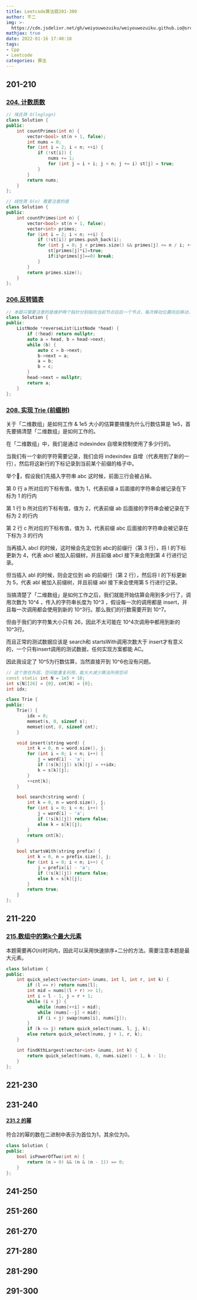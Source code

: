 ```yaml
---
title: Leetcode算法题201-300
author: 不二
img: >-
  https://cdn.jsdelivr.net/gh/weiyouwozuiku/weiyouwozuiku.github.io@src/source/_posts/PageImg/算法/Leetcode算法题201-300.jpeg
mathjax: true
date: 2022-01-16 17:40:18
tags: 
- Cpp
- Leetcode
categories: 算法
---
```


## 201-210

### [204. 计数质数](https://leetcode.cn/problems/count-primes/)

```cpp
// 埃氏筛 O(loglogn)
class Solution {
public:
    int countPrimes(int n) {
        vector<bool> st(n + 1, false);
        int nums = 0;
        for (int i = 2; i < n; ++i) {
            if (!st[i]) {
                nums += 1;
                for (int j = i + i; j < n; j += i) st[j] = true;
            }
        }
        return nums;
    }
};
```

```cpp
// 线性筛 O(n) 需要注意的是
class Solution {
public:
    int countPrimes(int n) {
        vector<bool> st(n + 1, false);
        vector<int> primes;
        for (int i = 2; i < n; ++i) {
            if (!st[i]) primes.push_back(i);
            for (int j = 0; j < primes.size() && primes[j] <= n / i; ++j) {
                st[primes[j]*i]=true;
                if(i%primes[j]==0) break;
            }
        }
        return primes.size();
    }
};
```

### [206.反转链表](https://leetcode.cn/problems/reverse-linked-list/description/)

```cpp
// 本题只需要注意的是维护两个指针分别指向当前节点后后一个节点，每次移动位置向后移动，最后处理原本的头节点指向null
class Solution {
public:
    ListNode *reverseList(ListNode *head) {
        if (!head) return nullptr;
        auto a = head, b = head->next;
        while (b) {
            auto c = b->next;
            b->next = a;
            a = b;
            b = c;
        }
        head->next = nullptr;
        return a;
    }
};
```





### [208. 实现 Trie (前缀树)](https://leetcode-cn.com/problems/implement-trie-prefix-tree/)

关于「二维数组」是如何工作 & 1e5 大小的估算要搞懂为什么行数估算是 1e5，首先要搞清楚「二维数组」是如何工作的。

在「二维数组」中，我们是通过 indexindex 自增来控制使用了多少行的。

当我们有一个新的字符需要记录，我们会将 indexindex 自增（代表用到了新的一行），然后将这新行的下标记录到当前某个前缀的格子中。

举个🌰，假设我们先插入字符串 abc 这时候，前面三行会被占掉。

第 0 行 a 所对应的下标有值，值为 1，代表前缀 a 后面接的字符串会被记录在下标为 1 的行内

第 1 行 b 所对应的下标有值，值为 2，代表前缀 ab 后面接的字符串会被记录在下标为 2 的行内

第 2 行 c 所对应的下标有值，值为 3，代表前缀 abc 后面接的字符串会被记录在下标为 3 的行内

当再插入 abcl 的时候，这时候会先定位到 abc的前缀行（第 3 行），将 l 的下标更新为 4，代表 abcl 被加入前缀树，并且前缀 abcl 接下来会用到第 4 行进行记录。

但当插入 abl 的时候，则会定位到 ab 的前缀行（第 2 行），然后将 l 的下标更新为 5，代表 abl 被加入前缀树，并且前缀 abl 接下来会使用第 5 行进行记录。

当搞清楚了「二维数组」是如何工作之后，我们就能开始估算会用到多少行了，调用次数为 10^4 ，传入的字符串长度为 10^3 ，假设每一次的调用都是 insert，并且每一次调用都会使用到新的 10^3行。那么我们的行数需要开到 10^7。

但由于我们的字符集大小只有 26，因此不太可能在 10^4次调用中都用到新的 10^3行。

而且正常的测试数据应该是 search和 startsWith调用次数大于 insert才有意义的，一个只有insert调用的测试数据，任何实现方案都能 AC。

因此我设定了 10^5为行数估算，当然直接开到 10^6也没有问题。

```cpp
// 这个放在外层，空间能重复利用，能大大减少算法所用空间
const static int N = 1e5 + 10;
int s[N][26] = {0}, cnt[N] = {0};
int idx;

class Trie {
public:
    Trie() {
        idx = 0;
        memset(s, 0, sizeof s);
        memset(cnt, 0, sizeof cnt);
    }

    void insert(string word) {
        int k = 0, n = word.size(), j;
        for (int i = 0; i < n; i++) {
            j = word[i] - 'a';
            if (!s[k][j]) s[k][j] = ++idx;
            k = s[k][j];
        }
        ++cnt[k];
    }

    bool search(string word) {
        int k = 0, n = word.size(), j;
        for (int i = 0; i < n; i++) {
            j = word[i] - 'a';
            if (!s[k][j]) return false;
            else k = s[k][j];
        }
        return cnt[k];
    }

    bool startsWith(string prefix) {
        int k = 0, n = prefix.size(), j;
        for (int i = 0; i < n; i++) {
            j = prefix[i] - 'a';
            if (!s[k][j]) return false;
            else k = s[k][j];
        }
        return true;
    }
};
```



## 211-220

### [215.数组中的第k个最大元素](https://leetcode.cn/problems/kth-largest-element-in-an-array/description/)

本题需要再$O(n)$时间内，因此可以采用快速排序+二分的方法。需要注意本题是最大元素。

```cpp
class Solution {
public:
    int quick_select(vector<int> &nums, int l, int r, int k) {
        if (l == r) return nums[l];
        int mid = nums[(l + r) >> 1];
        int i = l - 1, j = r + 1;
        while (i < j) {
            while (nums[++i] > mid);
            while (nums[--j] < mid);
            if (i < j) swap(nums[i], nums[j]);
        }
        if (k <= j) return quick_select(nums, l, j, k);
        else return quick_select(nums, j + 1, r, k);
    }

    int findKthLargest(vector<int> &nums, int k) {
        return quick_select(nums, 0, nums.size() - 1, k - 1);
    }
};
```



## 221-230
## 231-240

#### [231.2 的幂](https://leetcode-cn.com/problems/power-of-two/)

符合2的幂的数在二进制中表示为首位为1，其余位为0。

```cpp
class Solution {
public:
    bool isPowerOfTwo(int n) {
        return (n > 0) && (n & (n - 1)) == 0;
    }
};
```



## 241-250
## 251-260
## 261-270
## 271-280
## 281-290
## 291-300

